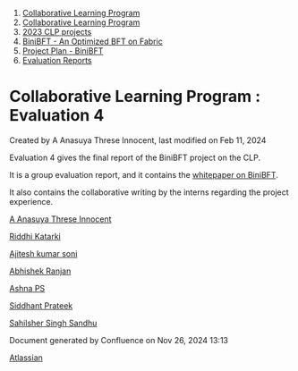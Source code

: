1. [Collaborative Learning Program](index.html)
2. [Collaborative Learning Program](Collaborative-Learning-Program_20283412.html)
3. [2023 CLP projects](2023-CLP-projects_20295338.html)
4. [BiniBFT - An Optimized BFT on Fabric](BiniBFT---An-Optimized-BFT-on-Fabric_20283476.html)
5. [Project Plan - BiniBFT](Project-Plan---BiniBFT_20283487.html)
6. [Evaluation Reports](Evaluation-Reports_20293727.html)

# Collaborative Learning Program : Evaluation 4

Created by A Anasuya Threse Innocent, last modified on Feb 11, 2024

Evaluation 4 gives the final report of the BiniBFT project on the CLP.

It is a group evaluation report, and it contains the [whitepaper on BiniBFT](https://github.com/BiniWorld/Hyperledger-BiniBFT/blob/main/BiniBFT%20Whitepaper.pdf).

It also contains the collaborative writing by the interns regarding the project experience.

[A Anasuya Threse Innocent](https://lf-hyperledger.atlassian.net/wiki/people/712020:661aa2f0-0e5a-4e8d-b57b-de10204ea99b?ref=confluence) 

[Riddhi Katarki](https://lf-hyperledger.atlassian.net/wiki/people/6199b998ebce470067ece3e1?ref=confluence) 

[Ajitesh kumar soni](https://lf-hyperledger.atlassian.net/wiki/people/712020:de501d57-4bf2-4ee4-956b-34b643026cbf?ref=confluence) 

[Abhishek Ranjan](https://lf-hyperledger.atlassian.net/wiki/people/712020:4f9b45e2-b67f-4ef0-8cc2-93dced1f556f?ref=confluence) 

[Ashna PS](https://lf-hyperledger.atlassian.net/wiki/people/712020:3e42b48d-3ac2-4143-97b8-58b29768cece?ref=confluence) 

[Siddhant Prateek](https://lf-hyperledger.atlassian.net/wiki/people/606753900a6b3f0069a6871b?ref=confluence) 

[Sahilsher Singh Sandhu](https://lf-hyperledger.atlassian.net/wiki/people/6404e4350a4a47fb8d22ec2e?ref=confluence) 

Document generated by Confluence on Nov 26, 2024 13:13

[Atlassian](http://www.atlassian.com/)
